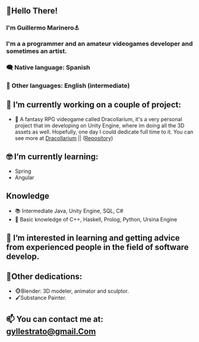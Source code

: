 ## 👋Hello There!
### I'm Guillermo Marinero⚓
### I'm a a programmer and an amateur videogames developer and sometimes an artist.

### 🗨 Native language: Spanish
### 💬 Other languages: English (intermediate)

## 🔭 I’m currently working on a couple of project:
  - 🐲 A fantasy RPG videogame called Dracollarium, it's a very personal project that im developing on Unity Engine, where im doing all the 3D assets as well. Hopefully, one day I could dedicate full time to it. You can see more at [Dracollarium](http://www.instagram.com/dracollarium/) || ([Repository](https://github.com/Parsifal308/Project-Dracollarium))

## 🤓 I’m currently learning:
  - Spring
  - Angular
 
 ## Knowledge
- 📚 Intermediate Java, Unity Engine, SQL, C#
- 📖 Basic knowledge of C++, Haskell, Prolog, Python, Ursina Engine

## 🤔 I’m interested in learning and getting advice from experienced people in the field of software develop.

## 💪Other dedications:
  - 🐵Blender: 3D modeler, animator and sculptor.
  - 🖌Substance Painter.
 
## 📫 You can contact me at: gyllestrato@gmail.Com

<!--
- **Parsifal308/Parsifal308** is a ✨ _special_ ✨ repository because its `README.md` (this file) appears on your GitHub profile.
- 🎬
- 👯 I’m looking to collaborate on ...
- 😄 Pronouns: ...
-->

